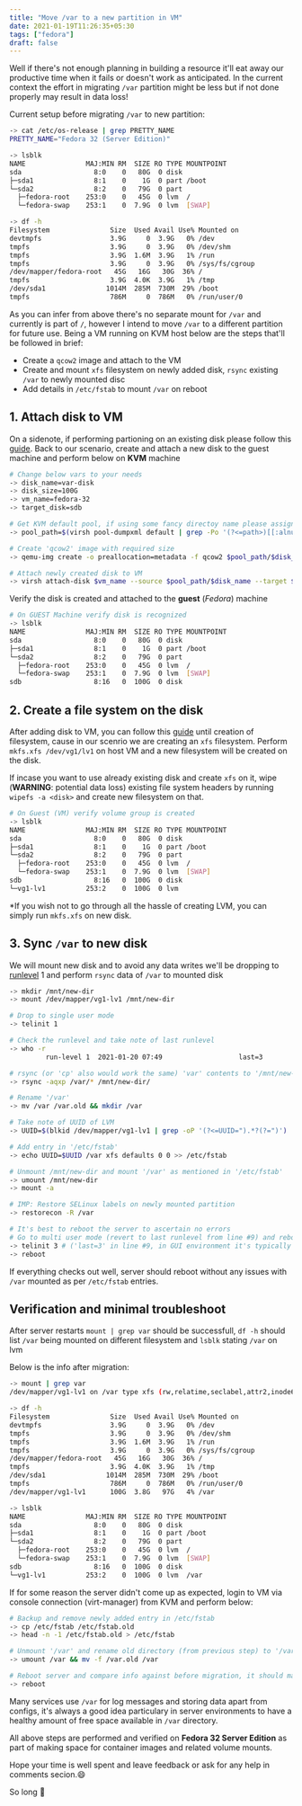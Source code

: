```yaml
---
title: "Move /var to a new partition in VM"
date: 2021-01-19T11:26:35+05:30
tags: ["fedora"]
draft: false
---
```


Well if there's not enough planning in building a resource it'll eat away our productive time when it fails or doesn't work as anticipated. In the current context the effort in migrating `/var` partition might be less but if not done properly may result in data loss!

Current setup before migrating `/var` to new partition:

``` bash {linenos=table, linenostart=1}
-> cat /etc/os-release | grep PRETTY_NAME
PRETTY_NAME="Fedora 32 (Server Edition)"

-> lsblk
NAME               MAJ:MIN RM  SIZE RO TYPE MOUNTPOINT
sda                  8:0    0   80G  0 disk 
├─sda1               8:1    0    1G  0 part /boot
└─sda2               8:2    0   79G  0 part 
  ├─fedora-root    253:0    0   45G  0 lvm  /
  └─fedora-swap    253:1    0  7.9G  0 lvm  [SWAP]

-> df -h
Filesystem               Size  Used Avail Use% Mounted on
devtmpfs                 3.9G     0  3.9G   0% /dev
tmpfs                    3.9G     0  3.9G   0% /dev/shm
tmpfs                    3.9G  1.6M  3.9G   1% /run
tmpfs                    3.9G     0  3.9G   0% /sys/fs/cgroup
/dev/mapper/fedora-root   45G   16G   30G  36% /
tmpfs                    3.9G  4.0K  3.9G   1% /tmp
/dev/sda1               1014M  285M  730M  29% /boot
tmpfs                    786M     0  786M   0% /run/user/0
```

As you can infer from above there's no separate mount for `/var` and currently is part of `/`, however I intend to move `/var` to a different partition for future use. Being a VM running on KVM host below are the steps that'll be followed in brief:
- Create a `qcow2` image and attach to the VM
- Create and mount `xfs` filesystem on newly added disk, `rsync` existing `/var` to newly mounted disc
- Add details in `/etc/fstab` to mount `/var` on reboot

## 1. Attach disk to VM

On a sidenote, if performing partioning on an existing disk please follow this [guide](https://phoenixnap.com/kb/linux-create-partition).
Back to our scenario, create and attach a new disk to the guest machine and perform below on **KVM** machine

``` bash {linenos=table, linenostart=1}
# Change below vars to your needs
-> disk_name=var-disk
-> disk_size=100G
-> vm_name=fedora-32
-> target_disk=sdb

# Get KVM default pool, if using some fancy directoy name please assign to 'pool_path' directly
-> pool_path=$(virsh pool-dumpxml default | grep -Po '(?<=path>)[[:alnum:]/.-]+(?=<)')

# Create 'qcow2' image with required size
-> qemu-img create -o preallocation=metadata -f qcow2 $pool_path/$disk_name $disk_size

# Attach newly created disk to VM
-> virsh attach-disk $vm_name --source $pool_path/$disk_name --target $target_disk --driver qemu --subdriver qcow2 --persistent
```

Verify the disk is created and attached to the **guest** (*Fedora*) machine
``` bash {linenos=table, linenostart=1, hl_lines=[9]}
# On GUEST Machine verify disk is recognized
-> lsblk
NAME               MAJ:MIN RM  SIZE RO TYPE MOUNTPOINT
sda                  8:0    0   80G  0 disk 
├─sda1               8:1    0    1G  0 part /boot
└─sda2               8:2    0   79G  0 part 
  ├─fedora-root    253:0    0   45G  0 lvm  /
  └─fedora-swap    253:1    0  7.9G  0 lvm  [SWAP]
sdb                  8:16   0  100G  0 disk
```

## 2. Create a file system on the disk

After adding disk to VM, you can follow this [guide](https://www.tecmint.com/manage-and-create-lvm-parition-using-vgcreate-lvcreate-and-lvextend/) until creation of filesystem, cause in our scenrio we are creating an `xfs` filesystem. Perform `mkfs.xfs /dev/vg1/lv1` on host VM and a new filesystem will be created on the disk.

If incase you want to use already existing disk and create `xfs` on it, wipe (**WARNING**: potential data loss) existing file system headers by running `wipefs -a <disk>` and create new filesystem on that.

``` bash {linenos=table, linenostart=1, hl_lines=[9,10]}
# On Guest (VM) verify volume group is created
-> lsblk
NAME               MAJ:MIN RM  SIZE RO TYPE MOUNTPOINT
sda                  8:0    0   80G  0 disk 
├─sda1               8:1    0    1G  0 part /boot
└─sda2               8:2    0   79G  0 part 
  ├─fedora-root    253:0    0   45G  0 lvm  /
  └─fedora-swap    253:1    0  7.9G  0 lvm  [SWAP]
sdb                  8:16   0  100G  0 disk
└─vg1-lv1          253:2    0  100G  0 lvm
```

\*If you wish not to go through all the hassle of creating LVM, you can simply run `mkfs.xfs` on new disk.

## 3. Sync `/var` to new disk

We will mount new disk and to avoid any data writes we'll be dropping to [runlevel](https://developer.ibm.com/technologies/linux/tutorials/l-lpic1-101-3/) 1 and perform `rsync` data of `/var` to mounted disk

``` bash {linenos=table, linenostart=1, hl_lines=[9, 32]}
-> mkdir /mnt/new-dir
-> mount /dev/mapper/vg1-lv1 /mnt/new-dir

# Drop to single user mode
-> telinit 1

# Check the runlevel and take note of last runlevel
-> who -r
         run-level 1  2021-01-20 07:49                   last=3

# rsync (or 'cp' also would work the same) 'var' contents to '/mnt/new-dir'
-> rsync -aqxp /var/* /mnt/new-dir/

# Rename '/var'
-> mv /var /var.old && mkdir /var

# Take note of UUID of LVM
-> UUID=$(blkid /dev/mapper/vg1-lv1 | grep -oP '(?<=UUID=").*?(?=")')

# Add entry in '/etc/fstab'
-> echo UUID=$UUID /var xfs defaults 0 0 >> /etc/fstab

# Unmount /mnt/new-dir and mount '/var' as mentioned in '/etc/fstab'
-> umount /mnt/new-dir
-> mount -a

# IMP: Restore SELinux labels on newly mounted partition
-> restorecon -R /var

# It's best to reboot the server to ascertain no errors
# Go to multi user mode (revert to last runlevel from line #9) and reboot the server
-> telinit 3 # ('last=3' in line #9, in GUI environment it's typically '5')
-> reboot
```

If everything checks out well, server should reboot without any issues with `/var` mounted as per `/etc/fstab` entries.

## Verification and minimal troubleshoot

After server restarts `mount | grep var` should be successfull, `df -h` should list `/var` being mounted on different filesystem and `lsblk` stating `/var` on lvm

Below is the info after migration:

``` bash {linenos=table, linenostart=1, hl_lines=[2,14,23,24]}
-> mount | grep var
/dev/mapper/vg1-lv1 on /var type xfs (rw,relatime,seclabel,attr2,inode64,logbufs=8,logbsize=32k,noquota)

-> df -h
Filesystem               Size  Used Avail Use% Mounted on
devtmpfs                 3.9G     0  3.9G   0% /dev
tmpfs                    3.9G     0  3.9G   0% /dev/shm
tmpfs                    3.9G  1.6M  3.9G   1% /run
tmpfs                    3.9G     0  3.9G   0% /sys/fs/cgroup
/dev/mapper/fedora-root   45G   16G   30G  36% /
tmpfs                    3.9G  4.0K  3.9G   1% /tmp
/dev/sda1               1014M  285M  730M  29% /boot
tmpfs                    786M     0  786M   0% /run/user/0
/dev/mapper/vg1-lv1      100G  3.8G   97G   4% /var

-> lsblk
NAME               MAJ:MIN RM  SIZE RO TYPE MOUNTPOINT
sda                  8:0    0   80G  0 disk 
├─sda1               8:1    0    1G  0 part /boot
└─sda2               8:2    0   79G  0 part 
  ├─fedora-root    253:0    0   45G  0 lvm  /
  └─fedora-swap    253:1    0  7.9G  0 lvm  [SWAP]
sdb                  8:16   0  100G  0 disk 
└─vg1-lv1          253:2    0  100G  0 lvm  /var
```

If for some reason the server didn't come up as expected, login to VM via console connection (virt-manager) from KVM and perform below:

``` bash {linenos=table, linenostart=1}
# Backup and remove newly added entry in /etc/fstab
-> cp /etc/fstab /etc/fstab.old
-> head -n -1 /etc/fstab.old > /etc/fstab

# Unmount '/var' and rename old directory (from previous step) to '/var'
-> umount /var && mv -f /var.old /var

# Reboot server and compare info against before migration, it should match
-> reboot
```

Many services use `/var` for log messages and storing data apart from configs, it's always a good idea particulary in server environments to have a healthy amount of free space available in `/var` directory.

All above steps are performed and verified on **Fedora 32 Server Edition** as part of making space for container images and related volume mounts.

Hope your time is well spent and leave feedback or ask for any help in comments secion.:smile:

So long :wave:
